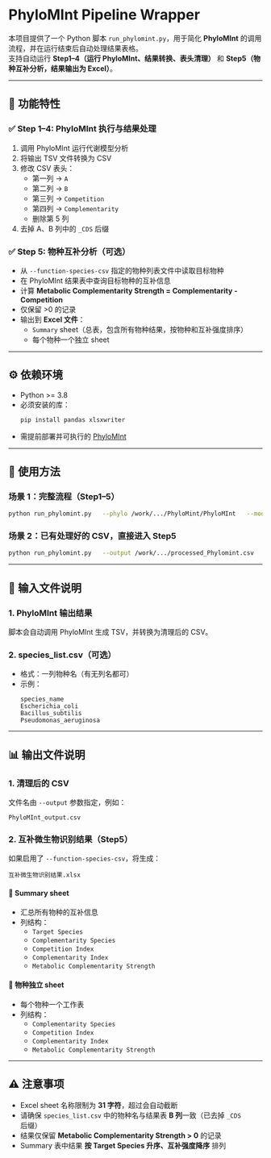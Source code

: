 # PhyloMInt Pipeline Wrapper

本项目提供了一个 Python 脚本 `run_phylomint.py`，用于简化 **PhyloMInt** 的调用流程，并在运行结束后自动处理结果表格。  
支持自动运行 **Step1–4（运行 PhyloMInt、结果转换、表头清理）** 和 **Step5（物种互补分析，结果输出为 Excel）**。  

---

## 📌 功能特性

### ✅ Step 1–4: PhyloMInt 执行与结果处理
1. 调用 PhyloMInt 运行代谢模型分析  
2. 将输出 TSV 文件转换为 CSV  
3. 修改 CSV 表头：  
   - 第一列 → `A`  
   - 第二列 → `B`  
   - 第三列 → `Competition`  
   - 第四列 → `Complementarity`  
   - 删除第 5 列  
4. 去掉 A、B 列中的 `_CDS` 后缀  

### ✅ Step 5: 物种互补分析（可选）
- 从 `--function-species-csv` 指定的物种列表文件中读取目标物种  
- 在 PhyloMInt 结果表中查询目标物种的互补信息  
- 计算 **Metabolic Complementarity Strength = Complementarity - Competition**  
- 仅保留 >0 的记录  
- 输出到 **Excel 文件**：  
  - `Summary` sheet（总表，包含所有物种结果，按物种和互补强度排序）  
  - 每个物种一个独立 sheet  

---

## ⚙️ 依赖环境

- Python >= 3.8  
- 必须安装的库：
  ```bash
  pip install pandas xlsxwriter
  ```
- 需提前部署并可执行的 [PhyloMInt](https://github.com/)  

---

## 🚀 使用方法

### 场景 1：完整流程（Step1–5）
```bash
python run_phylomint.py   --phylo /work/.../PhyloMint/PhyloMInt   --models /work/.../代谢模型   --output /work/.../PhyloMInt_output.csv   --function-species-csv /work/.../species_list.csv
```

### 场景 2：已有处理好的 CSV，直接进入 Step5
```bash
python run_phylomint.py   --output /work/.../processed_Phylomint.csv   --function-species-csv /work/.../species_list.csv   --skip-preprocess
```

---

## 📂 输入文件说明

### 1. PhyloMInt 输出结果
脚本会自动调用 PhyloMInt 生成 TSV，并转换为清理后的 CSV。

### 2. species_list.csv（可选）
- 格式：一列物种名（有无列名都可）  
- 示例：
  ```csv
  species_name
  Escherichia_coli
  Bacillus_subtilis
  Pseudomonas_aeruginosa
  ```

---

## 📊 输出文件说明

### 1. 清理后的 CSV
文件名由 `--output` 参数指定，例如：
```
PhyloMInt_output.csv
```

### 2. 互补微生物识别结果（Step5）
如果启用了 `--function-species-csv`，将生成：
```
互补微生物识别结果.xlsx
```

#### 📑 Summary sheet
- 汇总所有物种的互补信息  
- 列结构：
  - `Target Species`
  - `Complementarity Species`
  - `Competition Index`
  - `Complementarity Index`
  - `Metabolic Complementarity Strength`

#### 📑 物种独立 sheet
- 每个物种一个工作表  
- 列结构：
  - `Complementarity Species`
  - `Competition Index`
  - `Complementarity Index`
  - `Metabolic Complementarity Strength`

---

## ⚠️ 注意事项

- Excel sheet 名称限制为 **31 字符**，超过会自动截断  
- 请确保 `species_list.csv` 中的物种名与结果表 **B 列**一致（已去掉 `_CDS` 后缀）  
- 结果仅保留 **Metabolic Complementarity Strength > 0** 的记录  
- Summary 表中结果 **按 Target Species 升序、互补强度降序** 排列  
